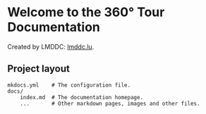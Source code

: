 # Welcome to the 360° Tour  Documentation

Created by LMDDC: [lmddc.lu](https://lmddc.lu).

## Project layout

    mkdocs.yml    # The configuration file.
    docs/
        index.md  # The documentation homepage.
        ...       # Other markdown pages, images and other files.
